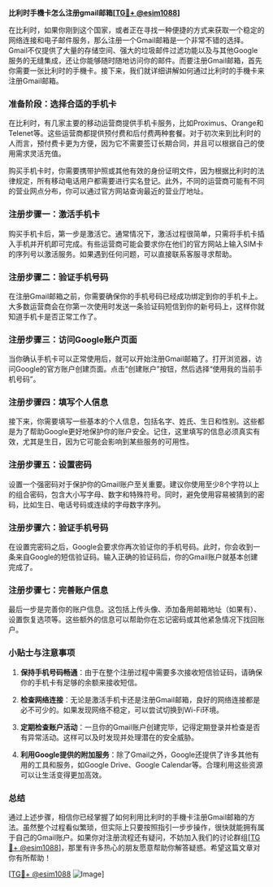 **比利时手機卡怎么注册gmail邮箱[[TG💪+ @esim1088](https://t.me/s/esim1088)]**

在比利时，如果你刚到这个国家，或者正在寻找一种便捷的方式来获取一个稳定的网络连接和电子邮件服务，那么注册一个Gmail邮箱是一个非常不错的选择。Gmail不仅提供了大量的存储空间、强大的垃圾邮件过滤功能以及与其他Google服务的无缝集成，还让你能够随时随地访问你的邮件。而要注册Gmail邮箱，首先你需要一张比利时的手機卡。接下来，我们就详细讲解如何通过比利时的手機卡来注册Gmail邮箱。

### **准备阶段：选择合适的手机卡**

在比利时，有几家主要的移动运营商提供手机卡服务，比如Proximus、Orange和Telenet等。这些运营商都提供预付费和后付费两种套餐。对于初次来到比利时的人而言，预付费卡更为方便，因为它不需要签订长期合同，并且可以根据自己的使用需求灵活充值。

购买手机卡时，你需要携带护照或其他有效的身份证明文件，因为根据比利时的法律规定，所有移动电话用户都需要进行实名登记。此外，不同的运营商可能有不同的营业网点分布，你可以通过官方网站查询最近的营业厅地址。

### **注册步骤一：激活手机卡**

购买手机卡后，第一步是激活它。通常情况下，激活过程很简单，只需将手机卡插入手机并开机即可完成。有些运营商可能会要求你在他们的官方网站上输入SIM卡的序列号以激活服务。如果遇到任何问题，可以直接联系客服寻求帮助。

### **注册步骤二：验证手机号码**

在注册Gmail邮箱之前，你需要确保你的手机号码已经成功绑定到你的手机卡上。大多数运营商会在你第一次使用时发送一条验证码短信到你的新号码上，这样你就知道手机卡是否正常工作了。

### **注册步骤三：访问Google账户页面**

当你确认手机卡可以正常使用后，就可以开始注册Gmail邮箱了。打开浏览器，访问Google的官方账户创建页面。点击“创建账户”按钮，然后选择“使用我的当前手机号码”。

### **注册步骤四：填写个人信息**

接下来，你需要填写一些基本的个人信息，包括名字、姓氏、生日和性别。这些都是为了帮助Google更好地保护你的账户安全。记住，这里填写的信息必须真实有效，尤其是生日，因为它可能会影响到某些服务的可用性。

### **注册步骤五：设置密码**

设置一个强密码对于保护你的Gmail账户至关重要。建议你使用至少8个字符以上的组合密码，包含大小写字母、数字和特殊符号。同时，避免使用容易被猜到的密码，比如生日、电话号码或连续的字母数字序列。

### **注册步骤六：验证手机号码**

在设置完密码之后，Google会要求你再次验证你的手机号码。此时，你会收到一条来自Google的短信验证码。输入正确的验证码后，你的Gmail账户就基本创建完成了。

### **注册步骤七：完善账户信息**

最后一步是完善你的账户信息。这包括上传头像、添加备用邮箱地址（如果有）、设置恢复选项等。这些额外的信息可以帮助你在忘记密码或其他紧急情况下找回账户。

### **小贴士与注意事项**

1. **保持手机号码畅通**：由于在整个注册过程中需要多次接收短信验证码，请确保你的手机卡有足够的余额来接收短信。
   
2. **检查网络连接**：无论是激活手机卡还是注册Gmail邮箱，良好的网络连接都是必不可少的。如果发现网络不稳定，可以尝试切换到Wi-Fi环境。

3. **定期检查账户活动**：一旦你的Gmail账户创建完毕，记得定期登录并检查是否有异常活动。这样可以及时发现并处理潜在的安全威胁。

4. **利用Google提供的附加服务**：除了Gmail之外，Google还提供了许多其他有用的工具和服务，如Google Drive、Google Calendar等。合理利用这些资源可以让生活变得更加高效。

### **总结**

通过上述步骤，相信你已经掌握了如何利用比利时的手機卡注册Gmail邮箱的方法。虽然整个过程看似繁琐，但实际上只要按照指引一步步操作，很快就能拥有属于自己的Gmail账户。如果你对注册流程还有疑问，不妨加入我们的讨论群组[[TG💪+ @esim1088](https://t.me/s/esim1088)]，那里有许多热心的朋友愿意帮助你解答疑惑。希望这篇文章对你有所帮助！

[[TG💪+ @esim1088](https://t.me/s/esim1088) ![Image](https://i.postimg.cc/4NQfJmqS/Snipaste-2025-05-13-00-14-12.png)]